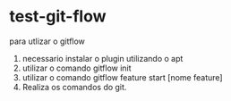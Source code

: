 # test-git-flow

para utlizar o gitflow
1) necessario instalar o plugin utilizando o apt
2) utilizar o comando gitflow init
3) utilizar o comando gitflow feature start [nome feature]
4) Realiza os comandos do git.